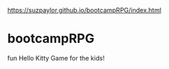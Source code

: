 https://suzpaylor.github.io/bootcampRPG/index.html

# bootcampRPG
fun Hello Kitty Game for the kids!

